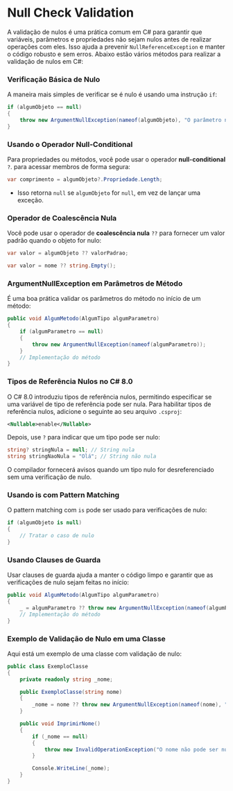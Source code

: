 # Null Check Validation
A validação de nulos é uma prática comum em C# para garantir que variáveis, parâmetros e propriedades não sejam nulos antes de realizar operações com eles. Isso ajuda a prevenir `NullReferenceException` e manter o código robusto e sem erros. Abaixo estão vários métodos para realizar a validação de nulos em C#:

### Verificação Básica de Nulo
A maneira mais simples de verificar se é nulo é usando uma instrução `if`:
```csharp
if (algumObjeto == null)
{
    throw new ArgumentNullException(nameof(algumObjeto), "O parâmetro não pode ser nulo");
}
```

### Usando o Operador Null-Conditional
Para propriedades ou métodos, você pode usar o operador **null-conditional** `?`. para acessar membros de forma segura:
```csharp
var comprimento = algumObjeto?.Propriedade.Length;
```
- Isso retorna `null` se `algumObjeto` for `null`, em vez de lançar uma exceção.

### Operador de Coalescência Nula
Você pode usar o operador de **coalescência nula** `??` para fornecer um valor padrão quando o objeto for nulo:
```csharp
var valor = algumObjeto ?? valorPadrao;

var valor = nome ?? string.Empty();
```

### ArgumentNullException em Parâmetros de Método
É uma boa prática validar os parâmetros do método no início de um método:
```csharp
public void AlgumMetodo(AlgumTipo algumParametro)
{
    if (algumParametro == null)
    {
        throw new ArgumentNullException(nameof(algumParametro));
    }
    // Implementação do método
}
```

### Tipos de Referência Nulos no C# 8.0
O C# 8.0 introduziu tipos de referência nulos, permitindo especificar se uma variável de tipo de referência pode ser nula. Para habilitar tipos de referência nulos, adicione o seguinte ao seu arquivo `.csproj`:
```xml
<Nullable>enable</Nullable>
```

Depois, use `?` para indicar que um tipo pode ser nulo:
```csharp
string? stringNula = null; // String nula
string stringNaoNula = "Olá"; // String não nula
```

O compilador fornecerá avisos quando um tipo nulo for desreferenciado sem uma verificação de nulo.

### Usando is com Pattern Matching
O pattern matching com `is` pode ser usado para verificações de nulo:
```csharp
if (algumObjeto is null)
{
    // Tratar o caso de nulo
}
```

### Usando Clauses de Guarda
Usar clauses de guarda ajuda a manter o código limpo e garantir que as verificações de nulo sejam feitas no início:
```csharp
public void AlgumMetodo(AlgumTipo algumParametro)
{
    _ = algumParametro ?? throw new ArgumentNullException(nameof(algumParametro));
    // Implementação do método
}
```

### Exemplo de Validação de Nulo em uma Classe
Aqui está um exemplo de uma classe com validação de nulo:
```csharp
public class ExemploClasse
{
    private readonly string _nome;

    public ExemploClasse(string nome)
    {
        _nome = nome ?? throw new ArgumentNullException(nameof(nome), "O nome não pode ser nulo");
    }

    public void ImprimirNome()
    {
        if (_nome == null)
        {
            throw new InvalidOperationException("O nome não pode ser nulo");
        }

        Console.WriteLine(_nome);
    }
}
```